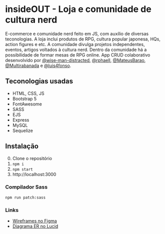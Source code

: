 # insideOUT - Loja e comunidade de cultura nerd

E-commerce e comunidade nerd feito em JS, com auxílio de diversas teconologias. A loja inclui produtos de RPG, cultura popular japonesa, HQs, action figures e etc. A comunidade divulga projetos independentes, eventos, artigos voltados à cultura nerd. Dentro da comunidade há a possibilidade de formar mesas de RPG online. App CRUD colaborativo desenvolvido por [@wise-man-distracted](https://github.com/wise-man-distracted), [@rphaell](https://github.com/rphaell), [@MateusBarao](https://github.com/MateusBarao), [@Multirabanada](https://github.com/Multirabanada) e [@luis4fonso](https://github.com/luis4fonso).

## Teconologias usadas

- HTML, CSS, JS
- Bootstrap 5
- FontAwesome
- SASS
- EJS
- Express
- MySQL
- Sequelize

## Instalação

0. Clone o repositório
1. `npm i`
2. `npm start`
3. http://localhost:3000

### Compilador Sass
`npm run patch:sass`

### Links
- [Wireframes no Figma](https://www.figma.com/file/8bosQrGen2BZYhDgmtnBIM/insideOUT)
- [Diagrama ER no Lucid](https://lucid.app/lucidchart/a42121f0-90c3-46e8-bfba-0a6e29b20d4a/edit#)
